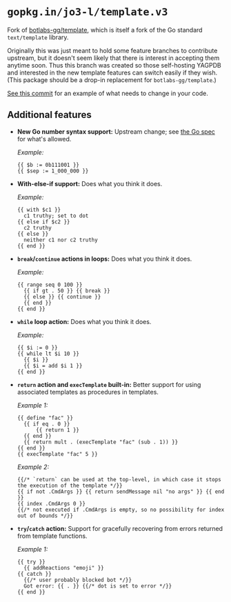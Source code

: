 # `gopkg.in/jo3-l/template.v3`

Fork of [botlabs-gg/template](https://github.com/botlabs-gg/template), which is itself a fork of the Go standard `text/template` library.

Originally this was just meant to hold some feature branches to contribute upstream, but it doesn't seem likely that there is interest in accepting them anytime soon. Thus this branch was created so those self-hosting YAGPDB and interested in the new template features can switch easily if they wish. (This package should be a drop-in replacement for `botlabs-gg/template`.)

[See this commit](https://github.com/jo3-l/yagpdb/commit/5deb3adf7e6bcea01bd70b3959c1d860d1303c0d) for an example of what needs to change in your code.

## Additional features

- **New Go number syntax support:** Upstream change; see [the Go spec](https://go.dev/ref/spec#Integer_literals) for what's allowed.

  _Example:_

  ```
  {{ $b := 0b111001 }}
  {{ $sep := 1_000_000 }}
  ```

- **With-else-if support:** Does what you think it does.

  _Example:_

  ```
  {{ with $c1 }}
  	c1 truthy; set to dot
  {{ else if $c2 }}
  	c2 truthy
  {{ else }}
  	neither c1 nor c2 truthy
  {{ end }}
  ```

- **`break`/`continue` actions in loops:** Does what you think it does.

  _Example:_

  ```
  {{ range seq 0 100 }}
  	{{ if gt . 50 }} {{ break }}
  	{{ else }} {{ continue }}
  	{{ end }}
  {{ end }}
  ```

- **`while` loop action:** Does what you think it does.

  _Example:_

  ```
  {{ $i := 0 }}
  {{ while lt $i 10 }}
  	{{ $i }}
  	{{ $i = add $i 1 }}
  {{ end }}
  ```

- **`return` action and `execTemplate` built-in:** Better support for using associated templates as procedures in templates.

  _Example 1:_

  ```
  {{ define "fac" }}
  	{{ if eq . 0 }}
  		{{ return 1 }}
  	{{ end }}
  	{{ return mult . (execTemplate "fac" (sub . 1)) }}
  {{ end }}
  {{ execTemplate "fac" 5 }}
  ```

  _Example 2:_

  ```
  {{/* `return` can be used at the top-level, in which case it stops the execution of the template */}}
  {{ if not .CmdArgs }} {{ return sendMessage nil "no args" }} {{ end }}
  {{ index .CmdArgs 0 }}
  {{/* not executed if .CmdArgs is empty, so no possibility for index out of bounds */}}
  ```

- **`try`/`catch` action:** Support for gracefully recovering from errors returned from template functions.

  _Example 1:_

  ```
  {{ try }}
  	{{ addReactions "emoji" }}
  {{ catch }}
  	{{/* user probably blocked bot */}}
  	Got error: {{ . }} {{/* dot is set to error */}}
  {{ end }}
  ```
